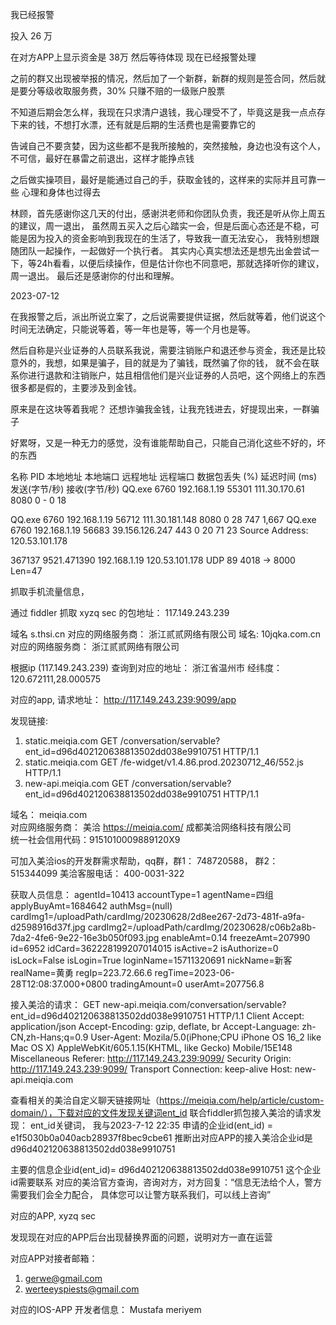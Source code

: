 我已经报警

投入 26 万

在对方APP上显示资金是 38万
然后等待体现
现在已经报警处理

之前的群又出现被举报的情况，然后加了一个新群，新群的规则是签合同，然后就是要分等级收取服务费，30%
只赚不赔的一级账户股票

不知道后期会怎么样，我现在只求清户退钱，我心理受不了，毕竟这是我一点点存下来的钱，不想打水漂，还有就是后期的生活费也是需要靠它的

告诫自己不要贪婪，因为这些都不是我所接触的，突然接触，身边也没有这个人，不可信，最好在暴雷之前退出，这样才能挣点钱

之后做实操项目，最好是能通过自己的手，获取金钱的，这样来的实际并且可靠一些
心理和身体也过得去

林顾，首先感谢你这几天的付出，感谢洪老师和你团队负责，我还是听从你上周五的建议，周一退出，
虽然周五买入之后心踏实一会，但是后面心态还是不稳，可能是因为投入的资金影响到我现在的生活了，导致我一直无法安心，
我特别想跟随团队一起操作，一起做好一个执行者。
其实内心真实想法还是想先出金尝试一下，等24h看看，以便后续操作，但是估计你也不同意吧，那就选择听你的建议，周一退出。
最后还是感谢你的付出和理解。

2023-07-12

在我报警之后，派出所说立案了，之后说需要提供证据，然后就等着，他们说这个时间无法确定，只能说等着，等一年也是等，等一个月也是等。

然后自称是兴业证券的人员联系我说，需要注销账户和退还参与资金，我还是比较意外的，我想，如果是骗子，目的就是为了骗钱，既然骗了你的钱，
就不会在联系你进行退款和注销账户，姑且相信他们是兴业证券的人员吧，这个网络上的东西很多都是假的，主要涉及到金钱。

原来是在这块等着我呢？ 还想诈骗我金钱，让我充钱进去，好提现出来，一群骗子

好累呀，又是一种无力的感觉，没有谁能帮助自己，只能自己消化这些不好的，坏的东西


名称	PID	本地地址	本地端口	远程地址	远程端口	数据包丢失 (%)	延迟时间 (ms)	发送(字节/秒)	接收(字节/秒)
QQ.exe	6760	192.168.1.19	55301	111.30.170.61	8080	0	-	0	18


QQ.exe	6760	192.168.1.19	56712	111.30.181.148	8080	0	28	747	1,667
QQ.exe	6760	192.168.1.19	56683	39.156.126.247	443	0	20	71	23
Source Address: 120.53.101.178

367137	9521.471390	192.168.1.19	120.53.101.178	UDP	89	4018 → 8000 Len=47


抓取手机流量信息，


通过 fiddler 抓取 xyzq sec 的包地址：  117.149.243.239

域名 s.thsi.cn
对应的网络服务商： 浙江贰贰网络有限公司
域名: 10jqka.com.cn
对应的网络服务商： 浙江贰贰网络有限公司


根据ip (117.149.243.239) 查询到对应的地址： 浙江省温州市
经纬度： 120.672111,28.000575

对应的app, 请求地址： http://117.149.243.239:9099/app

发现链接:  
1. static.meiqia.com  GET /conversation/servable?ent_id=d96d402120638813502dd038e9910751 HTTP/1.1
2. static.meiqia.com  GET /fe-widget/v1.4.86.prod.20230712_46/552.js HTTP/1.1
3. new-api.meiqia.com GET /conversation/servable?ent_id=d96d402120638813502dd038e9910751 HTTP/1.1

域名： meiqia.com  
对应网络服务商： 美洽 https://meiqia.com/ 成都美洽网络科技有限公司  
    统一社会信用代码：9151010009889120X9

可加入美洽ios的开发群需求帮助，qq群，群1： 748720588， 群2： 515344099
美洽客服电话： 400-0031-322

获取人员信息：
agentId=10413
accountType=1
agentName=四组
applyBuyAmt=1684642
authMsg=(null)
cardImg1=/uploadPath/cardImg/20230628/2d8ee267-2d73-481f-a9fa-d2598916d37f.jpg
cardImg2=/uploadPath/cardImg/20230628/c06b2a8b-7da2-4fe6-9e22-16e3b050f093.jpg
enableAmt=0.14
freezeAmt=207990
id=6952
idCard=362228199207014015
isActive=2
isAuthorize=0
isLock=False
isLogin=True
loginName=15711320691
nickName=新客
realName=黄勇
regIp=223.72.66.6
regTime=2023-06-28T12:08:37.000+0800
tradingAmount=0
userAmt=207756.8

接入美洽的请求：
GET new-api.meiqia.com/conversation/servable?ent_id=d96d402120638813502dd038e9910751 HTTP/1.1
Client
    Accept: application/json
    Accept-Encoding: gzip, deflate, br
    Accept-Language: zh-CN,zh-Hans;q=0.9
    User-Agent: Mozila/5.0(iPhone;CPU iPhone OS 16_2 like Mac OS X) AppleWebKit/605.1.15(KHTML, like Gecko) Mobile/15E148
Miscellaneous
    Referer: http://117.149.243.239:9099/
Security
    Origin: http://117.149.243.239:9099/
Transport
    Connection: keep-alive
    Host: new-api.meiqia.com

查看相关的美洽自定义聊天链接网址（https://meiqia.com/help/article/custom-domain/），下载对应的文件发现关键词ent_id
联合fiddler抓包接入美洽的请求发现： ent_id关键词， 我与2023-7-12 22:35 申请的企业id(ent_id) = e1f5030b0a040acb28937f8bec9cbe61 
推断出对应APP的接入美洽企业id是 d96d402120638813502dd038e9910751 

主要的信息企业id(ent_id)= d96d402120638813502dd038e9910751
这个企业id需要联系 对应的美洽官方查询，咨询对方，对方回复：“信息无法给个人，警方需要我们会全力配合， 具体您可以让警方联系我们，可以线上咨询” 

对应的APP, xyzq sec

发现现在对应的APP后台出现替换界面的问题，说明对方一直在运营

对应APP对接者邮箱：

1. gerwe@gmail.com
2. werteeyspiests@gmail.com

对应的IOS-APP 开发者信息： Mustafa meriyem
